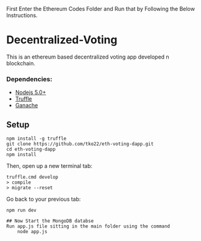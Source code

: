 First Enter the Ethereum Codes Folder and Run that by Following the Below Instructions.
# Decentralized-Voting
This is an ethereum based decentralized voting app developed n blockchain.
### Dependencies:
- [Nodejs 5.0+](https://nodejs.org/en/)
- [Truffle](https://github.com/trufflesuite/truffle)
- [Ganache](http://truffleframework.com/ganache/)

## Setup
```
npm install -g truffle
git clone https://github.com/tko22/eth-voting-dapp.git
cd eth-voting-dapp
npm install
```
Then, open up a new terminal tab:
```
truffle.cmd develop
> compile
> migrate --reset
```
Go back to your previous tab:
```
npm run dev

## Now Start the MongoDB databse
Run app.js file sitting in the main folder using the command
    node app.js
